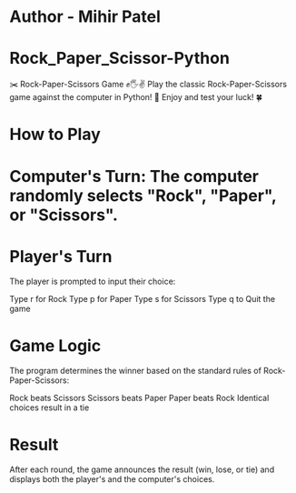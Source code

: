 # Author - Mihir Patel

# Rock_Paper_Scissor-Python
✂️ Rock-Paper-Scissors Game ✊🖐️✌️ Play the classic Rock-Paper-Scissors game against the computer in Python! 🐍 Enjoy and test your luck! 🍀

# How to Play

# Computer's Turn: The computer randomly selects "Rock", "Paper", or "Scissors".

# Player's Turn

The player is prompted to input their choice:

Type r for Rock
Type p for Paper
Type s for Scissors
Type q to Quit the game

# Game Logic

The program determines the winner based on the standard rules of Rock-Paper-Scissors:

Rock beats Scissors
Scissors beats Paper
Paper beats Rock
Identical choices result in a tie

# Result

After each round, the game announces the result (win, lose, or tie) and displays both the player's and the computer's choices.
